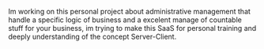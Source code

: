 Im working on this personal project about administrative management that handle a specific logic of business and a excelent manage of countable stuff for your business, im trying to make this SaaS for personal training and deeply understanding of the concept Server-Client.



